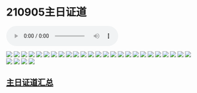 # 210905主日证道

<audio controls src="./210905.mp3"></audio>

![](1.jpg)
![](祝福与咒诅（约书亚记8章）_2.jpg)
![](祝福与咒诅（约书亚记8章）_3.jpg)
![](祝福与咒诅（约书亚记8章）_4.jpg)
![](祝福与咒诅（约书亚记8章）_5.jpg)
![](祝福与咒诅（约书亚记8章）_6.jpg)
![](祝福与咒诅（约书亚记8章）_7.jpg)
![](祝福与咒诅（约书亚记8章）_8.jpg)
![](祝福与咒诅（约书亚记8章）_9.jpg)
![](祝福与咒诅（约书亚记8章）_10.jpg)
![](祝福与咒诅（约书亚记8章）_11.jpg)
![](祝福与咒诅（约书亚记8章）_12.jpg)
![](祝福与咒诅（约书亚记8章）_13.jpg)
![](祝福与咒诅（约书亚记8章）_14.jpg)
![](祝福与咒诅（约书亚记8章）_15.jpg)
![](祝福与咒诅（约书亚记8章）_16.jpg)
![](祝福与咒诅（约书亚记8章）_17.jpg)
![](祝福与咒诅（约书亚记8章）_18.jpg)
![](祝福与咒诅（约书亚记8章）_19.jpg)
![](祝福与咒诅（约书亚记8章）_20.jpg)
![](祝福与咒诅（约书亚记8章）_21.jpg)
![](祝福与咒诅（约书亚记8章）_22.jpg)
![](祝福与咒诅（约书亚记8章）_23.jpg)
![](祝福与咒诅（约书亚记8章）_24.jpg)
![](祝福与咒诅（约书亚记8章）_25.jpg)
![](祝福与咒诅（约书亚记8章）_26.jpg)
![](祝福与咒诅（约书亚记8章）_27.jpg)
![](祝福与咒诅（约书亚记8章）_28.jpg)
![](祝福与咒诅（约书亚记8章）_29.jpg)


## [主日证道汇总](https://nccchurch.github.io/Sermons/)
